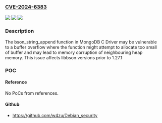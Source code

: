 ### [CVE-2024-6383](https://cve.mitre.org/cgi-bin/cvename.cgi?name=CVE-2024-6383)
![](https://img.shields.io/static/v1?label=Product&message=libbson&color=blue)
![](https://img.shields.io/static/v1?label=Version&message=0%3C%201.27.1%20&color=brighgreen)
![](https://img.shields.io/static/v1?label=Vulnerability&message=CWE-122%3A%20Heap-based%20Buffer%20Overflow&color=brighgreen)

### Description

The bson_string_append function in MongoDB C Driver may be vulnerable to a buffer overflow where the function might attempt to allocate too small of buffer and may lead to memory corruption of neighbouring heap memory. This issue affects libbson versions prior to 1.27.1

### POC

#### Reference
No PoCs from references.

#### Github
- https://github.com/w4zu/Debian_security

